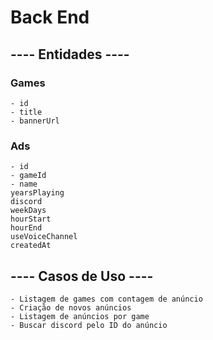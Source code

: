 # Back End

## ---- Entidades ----

### Games
    - id
    - title
    - bannerUrl

### Ads
    - id
    - gameId
    - name
    yearsPlaying
    discord
    weekDays
    hourStart
    hourEnd
    useVoiceChannel
    createdAt

## ---- Casos de Uso ----
    - Listagem de games com contagem de anúncio
    - Criação de novos anúncios
    - Listagem de anúncios por game
    - Buscar discord pelo ID do anúncio